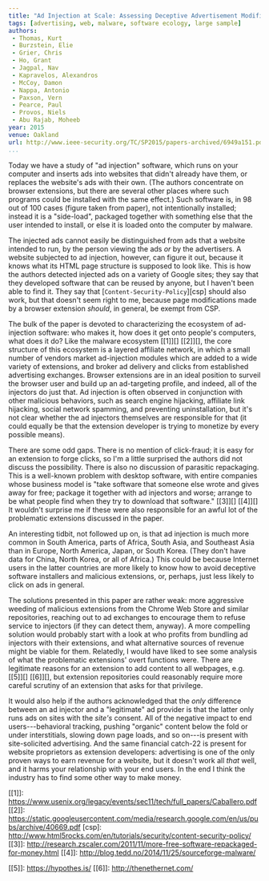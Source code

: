 ```yaml
---
title: "Ad Injection at Scale: Assessing Deceptive Advertisement Modifications"
tags: [advertising, web, malware, software ecology, large sample]
authors:
 - Thomas, Kurt
 - Burzstein, Elie
 - Grier, Chris
 - Ho, Grant
 - Jagpal, Nav
 - Kapravelos, Alexandros
 - McCoy, Damon
 - Nappa, Antonio
 - Paxson, Vern
 - Pearce, Paul
 - Provos, Niels
 - Abu Rajab, Moheeb
year: 2015
venue: Oakland
url: http://www.ieee-security.org/TC/SP2015/papers-archived/6949a151.pdf
...
```


Today we have a study of "ad injection" software, which runs on your
computer and inserts ads into websites that didn't already have them,
or replaces the website's ads with their own.  (The authors
concentrate on browser extensions, but there are several other places
where such programs could be installed with the same effect.)  Such
software is, in 98 out of 100 cases (figure taken from paper), not
intentionally installed; instead it is a "side-load", packaged
together with something else that the user intended to install, or
else it is loaded onto the computer by malware.

The injected ads cannot easily be distinguished from ads that a
website intended to run, by the person viewing the ads _or_ by the
advertisers.  A website subjected to ad injection, however, can figure
it out, because it knows what its HTML page structure is supposed to
look like.  This is how the authors detected injected ads on a variety
of Google sites; they say that they developed software that can be
reused by anyone, but I haven't been able to find it.  They say that
[`Content-Security-Policy`][csp] should also work, but that doesn't
seem right to me, because page modifications made by a browser
extension _should_, in general, be exempt from CSP.

The bulk of the paper is devoted to characterizing the ecosystem of
ad-injection software: who makes it, how does it get onto people's
computers, what does it do?  Like the malware ecosystem [[1]][]
[[2]][], the core structure of this ecosystem is a layered affiliate
network, in which a small number of vendors market ad-injection
modules which are added to a wide variety of extensions, and broker ad
delivery and clicks from established advertising exchanges.  Browser
extensions are in an ideal position to surveil the browser user and
build up an ad-targeting profile, and indeed, all of the injectors do
just that.  Ad injection is often observed in conjunction with other
malicious behaviors, such as search engine hijacking, affiliate link
hijacking, social network spamming, and preventing uninstallation, but
it's not clear whether the ad injectors themselves are responsible for
that (it could equally be that the extension developer is trying to
monetize by every possible means).

There are some odd gaps.  There is no mention of click-fraud; it is
easy for an extension to forge clicks, so I'm a little surprised the
authors did not discuss the possibility.  There is also no discussion
of parasitic repackaging. This is a well-known problem with desktop
software, with entire companies whose business model is "take software
that someone else wrote and gives away for free; package it together
with ad injectors and worse; arrange to be what people find when they
try to download that software." [[3]][] [[4]][] It wouldn't surprise
me if these were also responsible for an awful lot of the problematic
extensions discussed in the paper.

An interesting tidbit, not followed up on, is that ad injection is
much more common in South America, parts of Africa, South Asia, and
Southeast Asia than in Europe, North America, Japan, or South Korea.
(They don't have data for China, North Korea, or all of Africa.)  This
could be because Internet users in the latter countries are more
likely to know how to avoid deceptive software installers and
malicious extensions, or, perhaps, just less likely to click on ads in
general.

The solutions presented in this paper are rather weak: more aggressive
weeding of malicious extensions from the Chrome Web Store and similar
repositories, reaching out to ad exchanges to encourage them to refuse
service to injectors (if they can detect them, anyway).  A more
compelling solution would probably start with a look at who profits
from bundling ad injectors with their extensions, and what alternative
sources of revenue might be viable for them.  Relatedly, I would have
liked to see some analysis of what the problematic extensions' overt
functions were.  There are legitimate reasons for an extension to add
content to all webpages, e.g. [[5]][] [[6]][], but extension
repositories could reasonably require more careful scrutiny of an
extension that asks for that privilege.

It would also help if the authors acknowledged that the _only_
difference between an ad injector and a "legitimate" ad provider is
that the latter only runs ads on sites with the _site's_ consent.  All
of the negative impact to end users---behavioral tracking, pushing
"organic" content below the fold or under interstitials, slowing down
page loads, and so on---is present with site-solicited advertising.
And the same financial catch-22 is present for website proprietors as
extension developers: advertising is one of the only proven ways to
earn revenue for a website, but it doesn't work all _that_ well,
and it harms your relationship with your end users.  In the end I
think the industry has to find some other way to make money.

[[1]]: https://www.usenix.org/legacy/events/sec11/tech/full_papers/Caballero.pdf
[[2]]: https://static.googleusercontent.com/media/research.google.com/en/us/pubs/archive/40669.pdf
[csp]: http://www.html5rocks.com/en/tutorials/security/content-security-policy/
[[3]]: http://research.zscaler.com/2011/11/more-free-software-repackaged-for-money.html
[[4]]: http://blog.tedd.no/2014/11/25/sourceforge-malware/

[[5]]: https://hypothes.is/
[[6]]: http://thenethernet.com/
